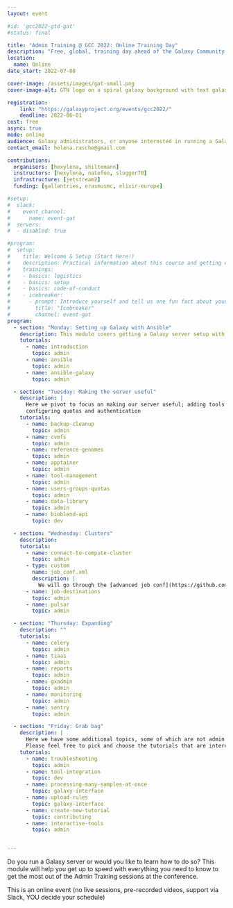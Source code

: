 ```yaml
---
layout: event

#id: 'gcc2022-gtd-gat'
#status: final

title: "Admin Training @ GCC 2022: Online Training Day"
description: "Free, global, training day ahead of the Galaxy Community Conference 2022. This day is meant to get you up to speed with the basics, so that you can get the most out of the training sessions at the GCC2022 conference!"
location:
  name: Online
date_start: 2022-07-08

cover-image: /assets/images/gat-small.png
cover-image-alt: GTN logo on a spiral galaxy background with text galaxy admin training

registration:
    link: "https://galaxyproject.org/events/gcc2022/"
    deadline: 2022-06-01
cost: free
async: true
mode: online
audience: Galaxy administrators, or anyone interested in running a Galaxy server
contact_email: helena.rasche@gmail.com

contributions:
  organisers: [hexylena, shiltemann]
  instructors: [hexylena, natefoo, slugger70]
  infrastructure: [jetstream2]
  funding: [gallantries, erasmusmc, elixir-europe]

#setup:
#  slack:
#    event_channel:
#      name: event-gat
#  servers:
#  - disabled: true

#program:
#  setup:
#    title: Welcome & Setup (Start Here!)
#    description: Practical information about this course and getting everything set up to follow this course.
#    trainings:
#    - basics: logistics
#    - basics: setup
#    - basics: code-of-conduct
#    - icebreaker:
#      - prompt: Introduce yourself and tell us one fun fact about yourself!
#        title: "Icebreaker"
#        channel: event-gat
program:
  - section: "Monday: Setting up Galaxy with Ansible"
    description: This module covers getting a Galaxy server setup with Ansible, a server you will develop furhter in the rest of the modules
    tutorials:
      - name: introduction
        topic: admin
      - name: ansible
        topic: admin
      - name: ansible-galaxy
        topic: admin

  - section: "Tuesday: Making the server useful"
    description: |
      Here we pivot to focus on making our server useful; adding tools and data,
      configuring quotas and authentication
    tutorials:
      - name: backup-cleanup
        topic: admin
      - name: cvmfs
        topic: admin
      - name: reference-genomes
        topic: admin
      - name: apptainer
        topic: admin
      - name: tool-management
        topic: admin
      - name: users-groups-quotas
        topic: admin
      - name: data-library
        topic: admin
      - name: bioblend-api
        topic: dev

  - section: "Wednesday: Clusters"
    description:
    tutorials:
      - name: connect-to-compute-cluster
        topic: admin
      - type: custom
        name: job_conf.xml
        description: |
          We will go through the [advanced job conf](https://github.com/galaxyproject/galaxy/blob/dev/lib/galaxy/config/sample/job_conf.xml.sample_advanced)
      - name: job-destinations
        topic: admin
      - name: pulsar
        topic: admin

  - section: "Thursday: Expanding"
    description: ""
    tutorials:
      - name: celery
        topic: admin
      - name: tiaas
        topic: admin
      - name: reports
        topic: admin
      - name: gxadmin
        topic: admin
      - name: monitoring
        topic: admin
      - name: sentry
        topic: admin

  - section: "Friday: Grab bag"
    description: |
      Here we have some additional topics, some of which are not admin related.
      Please feel free to pick and choose the tutorials that are interesting for you.
    tutorials:
      - name: troubleshooting
        topic: admin
      - name: tool-integration
        topic: dev
      - name: processing-many-samples-at-once
        topic: galaxy-interface
      - name: upload-rules
        topic: galaxy-interface
      - name: create-new-tutorial
        topic: contributing
      - name: interactive-tools
        topic: admin


---
```


Do you run a Galaxy server or would you like to learn how to do so? This module will help you get up to speed with everything you need to know to get the most out of the Admin Training sessions at the conference.

This is an online event (no live sessions, pre-recorded videos, support via Slack, YOU decide your schedule)
